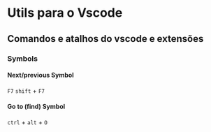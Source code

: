 # Utils para o Vscode

## Comandos e atalhos do vscode e extensões

### Symbols

#### Next/previous Symbol

`F7` `shift` + `F7`

#### Go to (find) Symbol

`ctrl` + `alt` + `O`